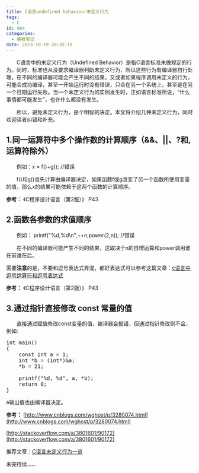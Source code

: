 ```yaml
---
title: C语言undefined behaviour未定义行为
tags:
  - C
id: 904
categories:
  - 编程笔记
date: 2013-10-19 20:32:19
---
```


　　C语言中的未定义行为（Undefined Behavior）是指C语言标准未做规定的行为。同时，标准也从没要求编译器判断未定义行为，所以这些行为有编译器自行处理，在不同的编译器可能会产生不同的结果，又或者如果程序调用未定义的行为，可能会成功编译，甚至一开始运行时没有错误，只会在另一个系统上，甚至是在另一个日期运行失败。当一个未定义行为的实例发生时，正如语言标准所说，“什么事情都可能发生”，也许什么都没有发生。

　　所以，避免未定义行为，是个明智的决定。本文将介绍几种未定义行为，同时欢迎读者纠错和补充。

## 1.同一运算符中多个操作数的计算顺序（&amp;&amp;、||、?和,运算符除外）

　　例如：x = f()+g(); //错误

　　f()和g()谁先计算由编译器决定，如果函数f或g改变了另一个函数所使用变量的值，那么x的结果可能依赖于这两个函数的计算顺序。

**参考：** 《C程序设计语言（第2版）》 P43

## 2.函数各参数的求值顺序

　　例如： printf("%d,%d\n",++n,power(2,n)); //错误

　　在不同的编译器可能产生不同的结果，这取决于n的自增运算和power调用谁在前谁在后。

需要**注意**的是，不要和逗号表达式弄混，都好表达式可以参考这篇文章：[c语言中逗号运算符和逗号表达式](http://blog.csdn.net/great_ghoul/article/details/1779768 "c语言中逗号运算符和逗号表达式 ")

**参考：** 《C程序设计语言（第2版）》 P43

## 3.通过指针直接修改 const 常量的值

　　直接通过赋值修改const变量的值，编译器会报错，但通过指针修改则不会，例如:

<pre>
int main()
{
    const int a = 1;
    int *b = (int*)&a;
    *b = 21;

    printf("%d, %d", a, *b);
    return 0;
}
</pre>

a输出值也由编译器决定。

**参考：** 
[http://www.cnblogs.com/wghost/p/3280074.html](http://www.cnblogs.com/wghost/p/3280074.html)

[http://stackoverflow.com/a/3801601/90172](http://stackoverflow.com/a/3801601/90172)

推荐文章：[C语言未定义行为一览](http://blog.jobbole.com/53211/)

未完待续……